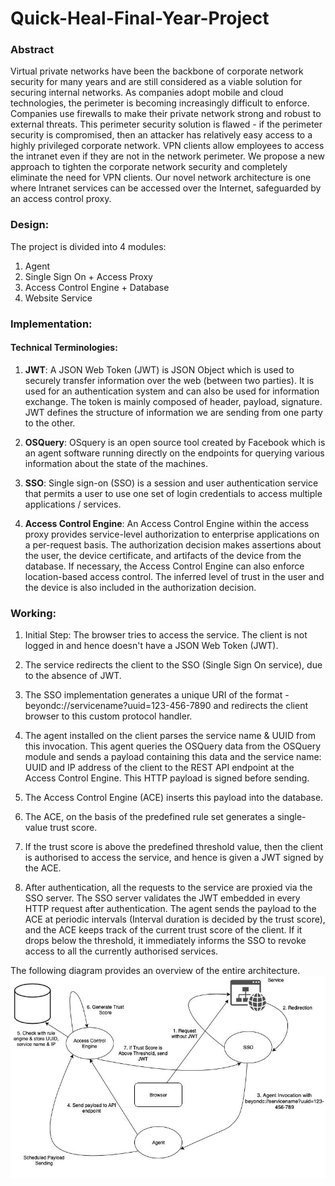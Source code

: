 # Quick-Heal-Final-Year-Project

### Abstract
Virtual private networks have been the backbone of corporate network security for many years and are still considered as a viable solution for securing internal networks. As companies adopt mobile and cloud technologies, the perimeter is becoming increasingly difficult to enforce. Companies use firewalls to make their private network strong and robust to external threats. This perimeter security solution is flawed - if the perimeter security is compromised, then an attacker has relatively easy access to a highly privileged corporate network. VPN clients allow employees to access the intranet even if they are not in the network perimeter. We propose a new approach to tighten the corporate network security and completely eliminate the need for VPN clients. Our novel network architecture is one where Intranet services can be accessed over the Internet, safeguarded by an access control proxy.

### Design:
The project is divided into 4 modules:

1) Agent
2) Single Sign On + Access Proxy
3) Access Control Engine + Database
4) Website Service


### Implementation:

#### Technical Terminologies:

1. **JWT**:
A JSON Web Token (JWT) is JSON Object which is used to securely transfer information over the web (between two parties). It is used for an authentication system and can also be used for information exchange. The token is mainly composed of header, payload, signature. JWT defines the structure of information we are sending from one party to the other.

2. **OSQuery**:
OSquery is an open source tool created by Facebook which is an agent software running directly on the endpoints for querying various information about the state of the machines.

3. **SSO**:
Single sign-on (SSO) is a session and user authentication service that permits a user to use one set of login credentials to access multiple applications / services.

4. **Access Control Engine**:
An Access Control Engine within the access proxy provides service-level authorization to enterprise applications on a per-request basis. The authorization decision makes assertions about the user, the device certificate, and artifacts of the device from the database. If necessary, the Access Control Engine can also enforce location-based access control. The inferred level of trust in the user and the device is also included in the authorization decision.

### Working:

1. Initial Step: The browser tries to access the service. The client is not logged in and hence doesn't have a JSON Web Token (JWT).

2. The service redirects the client to the SSO (Single Sign On service), due to the absence of JWT.

3. The SSO implementation generates a unique URI of the format - beyondc://servicename?uuid=123-456-7890 and redirects the client browser to this custom protocol handler.

4. The agent installed on the client parses the service name & UUID from this invocation. This agent queries the OSQuery data from the OSQuery module and sends a payload containing this data and the service name: UUID and IP address of the client to the REST API endpoint at the Access Control Engine. This HTTP payload is signed before sending.

5. The Access Control Engine (ACE) inserts this payload into the database.

6. The ACE, on the basis of the predefined rule set generates a single-value trust score.

7. If the trust score is above the predefined threshold value, then the client is authorised to access the service, and hence is given a JWT signed by the ACE.

8. After authentication, all the requests to the service are proxied via the SSO server. The SSO server validates the JWT embedded in every HTTP request after authentication.
The agent sends the payload to the ACE at periodic intervals (Interval duration is decided by the trust score), and the ACE keeps track of the current trust score of the client. If it drops below the threshold, it immediately informs the SSO to revoke access to all the currently authorised services.

The following diagram provides an overview of the entire architecture.  
![Architecture](architecture.jpeg)







